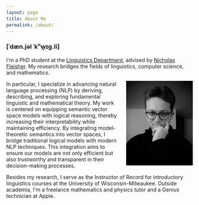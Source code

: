 ```yaml
---
layout: page
title: About Me
permalink: /about/
---
```


### [ˈdæn.jəl ˈkʰw̥ɪɡ.li]

I'm a PhD student at the [Linguistics Department](https://uwm.edu/linguistics/), advised by [Nicholas Fleisher](https://uwm.edu/linguistics/people/fleisher-nicholas/). My research bridges the fields of linguistics, computer science, and mathematics. 


<img src="/images/quigley_daniel_headshot.jpg" alt="Profile Picture" style="float: right; margin-left: 20px; width: 180px;">


In particular, I specialize in advancing natural language processing (NLP) by deriving, describing, and exploring fundamental linguistic and mathematical theory. My work is centered on equipping semantic vector space models with logical reasoning, thereby increasing their interpretability while maintaining efficiency. By integrating model-theoretic semantics into vector spaces, I bridge traditional logical models with modern NLP techniques. This integration aims to ensure our models are not only efficient but also trustworthy and transparent in their decision-making processes.

Besides my research, I serve as the Instructor of Record for introductory linguistics courses at the University of Wisconsin-Milwaukee. Outside academia, I'm a freelance mathematics and physics tutor and a Genius technician at Apple.
